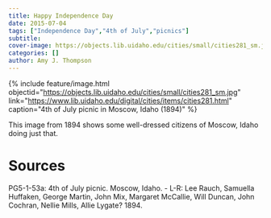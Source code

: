 ```yaml
---
title: Happy Independence Day
date: 2015-07-04
tags: ["Independence Day","4th of July","picnics"]
subtitle: 
cover-image: https://objects.lib.uidaho.edu/cities/small/cities281_sm.jpg
categories: []
author: Amy J. Thompson
---
```


{% include feature/image.html objectid="https://objects.lib.uidaho.edu/cities/small/cities281_sm.jpg" link="https://www.lib.uidaho.edu/digital/cities/items/cities281.html" caption="4th of July picnic in Moscow, Idaho (1894)" %}

This image from 1894 shows some well-dressed citizens of Moscow, Idaho doing just that.

# Sources

PG5-1-53a: 4th of July picnic. Moscow, Idaho.  - L-R: Lee Rauch, Samuella Huffaken, George Martin, John Mix, Margaret McCallie, Will Duncan, John Cochran, Nellie Mills, Allie Lygate?  1894.